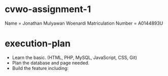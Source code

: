 # cvwo-assignment-1

Name = Jonathan Mulyawan Woenardi
Matriculation Number = A0144893U

# execution-plan

* Learn the basic. (HTML, PHP, MySQL, JavaScript, CSS, Git)
* Plan the database and page needed.
* Build the feature including:
